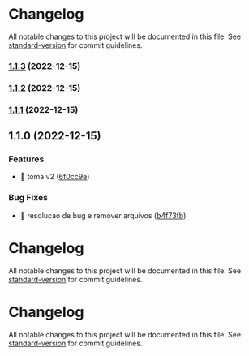 # Changelog

All notable changes to this project will be documented in this file. See [standard-version](https://github.com/conventional-changelog/standard-version) for commit guidelines.

### [1.1.3](https://github.com/T-Terra/nlw_nodejs/compare/v1.1.2...v1.1.3) (2022-12-15)

### [1.1.2](https://github.com/T-Terra/nlw_nodejs/compare/v1.1.1...v1.1.2) (2022-12-15)

### [1.1.1](https://github.com/T-Terra/nlw_nodejs/compare/v1.1.0...v1.1.1) (2022-12-15)

## 1.1.0 (2022-12-15)


### Features

* 🎸 toma v2 ([6f0cc9e](https://github.com/T-Terra/nlw_nodejs/commit/6f0cc9ec87e5f976eea685b01b5eaf38ef76d4e2))


### Bug Fixes

* 🐛 resolucao de bug e remover arquivos ([b4f73fb](https://github.com/T-Terra/nlw_nodejs/commit/b4f73fb51de60751a9beff481524daf44003f95b))

# Changelog

All notable changes to this project will be documented in this file. See [standard-version](https://github.com/conventional-changelog/standard-version) for commit guidelines.


# Changelog

All notable changes to this project will be documented in this file. See [standard-version](https://github.com/conventional-changelog/standard-version) for commit guidelines.
